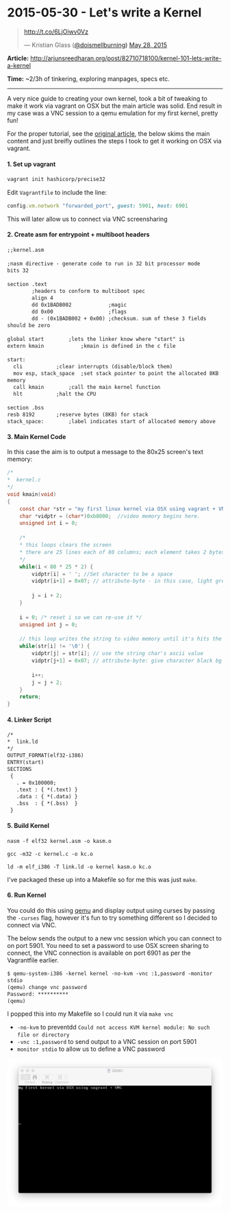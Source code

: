# 2015-05-30 - Let's write a Kernel

<blockquote class="twitter-tweet" data-conversation="none" data-cards="hidden" data-partner="tweetdeck"><p lang="und" dir="ltr"><a href="http://t.co/6LjOiwv0Vz">http://t.co/6LjOiwv0Vz</a></p>&mdash; Kristian Glass (<a href="https://twitter.com/doismellburning">@doismellburning<a>) <a href="https://twitter.com/doismellburning/status/603982381272453120">May 28, 2015</a></blockquote>
<script async src="//platform.twitter.com/widgets.js" charset="utf-8"></script>

**Article:** http://arjunsreedharan.org/post/82710718100/kernel-101-lets-write-a-kernel

**Time:** ~2/3h of tinkering, exploring manpages, specs etc.

---

A very nice guide to creating your own kernel, took a bit of tweaking to make it
work via vagrant on OSX but the main article was solid. End result in my case was a VNC session to a qemu emulation for my first kernel, pretty fun!

For the proper tutorial, see the [original
article](http://arjunsreedharan.org/post/82710718100/kernel-101-lets-write-a-kernel), the below skims the main content and just breifly outlines the steps I took to get it working on OSX via vagrant.

#### 1. Set up vagrant

```bash
vagrant init hashicorp/precise32
```

Edit `Vagrantfile` to include the line:

```ruby
config.vm.network "forwarded_port", guest: 5901, host: 6901
```

This will later allow us to connect via VNC screensharing

#### 2. Create asm for entrypoint + multiboot headers

```assembly
;;kernel.asm

;nasm directive - generate code to run in 32 bit processor mode
bits 32

section .text
        ;headers to conform to multiboot spec
        align 4
        dd 0x1BADB002            ;magic
        dd 0x00                  ;flags
        dd - (0x1BADB002 + 0x00) ;checksum. sum of these 3 fields should be zero

global start		;lets the linker know where "start" is
extern kmain	        ;kmain is defined in the c file

start:
  cli 			;clear interrupts (disable/block them)
  mov esp, stack_space	;set stack pointer to point the allocated 8KB memory
  call kmain		;call the main kernel function
  hlt		 	;halt the CPU

section .bss
resb 8192		;reserve bytes (8KB) for stack
stack_space:		;label indicates start of allocated memory above
```

#### 3. Main Kernel Code

In this case the aim is to output a message to the 80x25 screen's text memory:

```c
/*
*  kernel.c
*/
void kmain(void)
{
	const char *str = "my first linux kernel via OSX using vagrant + VNC";
	char *vidptr = (char*)0xb8000; 	//video memory begins here.
	unsigned int i = 0;

	/*
	* this loops clears the screen
	* there are 25 lines each of 80 columns; each element takes 2 bytes (16bit)
	*/
	while(i < 80 * 25 * 2) {
		vidptr[i] = ' '; //Set character to be a space
		vidptr[i+1] = 0x07; // attribute-byte - in this case, light grey on black screen
		
		j = i + 2;
	}

	i = 0; /* reset i so we can re-use it */
	unsigned int j = 0;
	
	// this loop writes the string to video memory until it's hits the null string terminator
	while(str[i] != '\0') {
		vidptr[j] = str[i]; // use the string char's ascii value
		vidptr[j+1] = 0x07; // attribute-byte: give character black bg and light grey fg
		
		i++;
		j = j + 2;
	}
	return;
}
```

#### 4. Linker Script

```ld
/*
*  link.ld
*/
OUTPUT_FORMAT(elf32-i386)
ENTRY(start)
SECTIONS
 {
   . = 0x100000;
   .text : { *(.text) }
   .data : { *(.data) }
   .bss  : { *(.bss)  }
 }
 ```

#### 5. Build Kernel

```
nasm -f elf32 kernel.asm -o kasm.o
```

```
gcc -m32 -c kernel.c -o kc.o
```

```
ld -m elf_i386 -T link.ld -o kernel kasm.o kc.o
```

I've packaged these up into a Makefile so for me this was just `make`.

#### 6. Run Kernel

You could do this using [qemu](http://wiki.qemu.org/Main_Page) and display
output using curses by passing the `-curses` flag, however it's fun to try
something different so I decided to connect via VNC.

The below sends the output
to a new vnc session which you can connect to on port 5901. You need to set a password to use
OSX screen sharing to connect, the VNC connection is available on port 6901 as
per the Vagrantfile earlier.

```
$ qemu-system-i386 -kernel kernel -no-kvm -vnc :1,password -monitor stdio
(qemu) change vnc password
Password: **********
(qemu)
```

I popped this into my Makefile so I could run it via `make vnc`

- `-no-kvm` to preventdd `Could not access KVM kernel module: No such file or directory`
- `-vnc :1,password` to send output to a VNC session on port 5901
- `monitor stdio` to allow us to define a VNC password

![](final-result.png)
